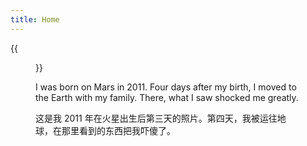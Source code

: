 ```yaml
---
title: Home
---
```


{{<figure src="https://hellenshengfy.github.io/Cover pic.jpg" title="In the archaeolgical park of Pumpeii, 14 miles southeast of Naples (照片坐标：庞贝古城，距那不勒斯14英里）" width="450">}}

I was born on Mars in 2011. Four days after my birth, I moved to the Earth with my family. There, what I saw shocked me greatly. 

这是我 2011 年在火星出生后第三天的照片。第四天，我被运往地球，在那里看到的东西把我吓傻了。
